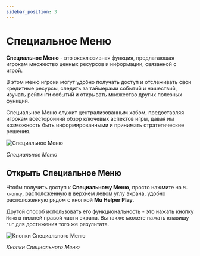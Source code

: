 ```yaml
---
sidebar_position: 3
---
```


# Специальное Меню

**Специальное Меню** - это эксклюзивная функция, предлагающая игрокам множество ценных ресурсов и информации, связанной с игрой.

В этом меню игроки могут удобно получать доступ и отслеживать свои кредитные ресурсы, следить за таймерами событий и нашествий, изучать рейтинги событий и открывать множество других полезных функций.

Специальное Меню служит централизованным хабом, предоставляя игрокам всесторонний обзор ключевых аспектов игры, давая им возможность быть информированными и принимать стратегические решения.

![Специальное Меню](/img/client-features/especial-menu.jpg)

_Специальное Меню_

## Открыть Специальное Меню

Чтобы получить доступ к **Специальному Меню**, просто нажмите на `M-кнопку`, расположенную в верхнем левом углу экрана, удобно расположенную рядом с кнопкой **Mu Helper Play**.

Другой способ использовать его функциональность - это нажать кнопку `Меню` в нижней правой части экрана. Вы также можете нажать клавишу `"U"` для достижения того же результата.

![Кнопки Специального Меню](/img/client-features/especial-menu-buttons.jpg)

_Кнопки Специального Меню_
